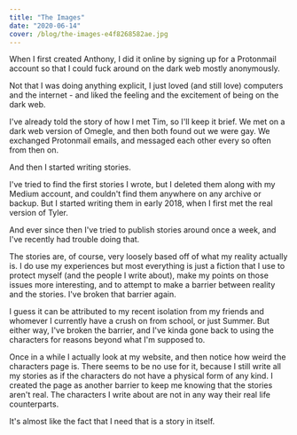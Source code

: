```yaml
---
title: "The Images"
date: "2020-06-14"
cover: /blog/the-images-e4f8268582ae.jpg
---
```


When I first created Anthony, I did it online by signing up for a Protonmail account so that I could fuck around on the dark web mostly anonymously.

Not that I was doing anything explicit, I just loved (and still love) computers and the internet - and liked the feeling and the excitement of being on the dark web.

I've already told the story of how I met Tim, so I'll keep it brief. We met on a dark web version of Omegle, and then both found out we were gay. We exchanged Protonmail emails, and messaged each other every so often from then on.

And then I started writing stories.

I've tried to find the first stories I wrote, but I deleted them along with my Medium account, and couldn't find them anywhere on any archive or backup. But I started writing them in early 2018, when I first met the real version of Tyler.

And ever since then I've tried to publish stories around once a week, and I've recently had trouble doing that.

The stories are, of course, very loosely based off of what my reality actually is. I do use my experiences but most everything is just a fiction that I use to protect myself (and the people I write about), make my points on those issues more interesting, and to attempt to make a barrier between reality and the stories. I've broken that barrier again.

I guess it can be attributed to my recent isolation from my friends and whomever I currently have a crush on from school, or just Summer. But either way, I've broken the barrier, and I've kinda gone back to using the characters for reasons beyond what I'm supposed to.

Once in a while I actually look at my website, and then notice how weird the characters page is. There seems to be no use for it, because I still write all my stories as if the characters do not have a physical form of any kind. I created the page as another barrier to keep me knowing that the stories aren't real. The characters I write about are not in any way their real life counterparts.

It's almost like the fact that I need that is a story in itself.
